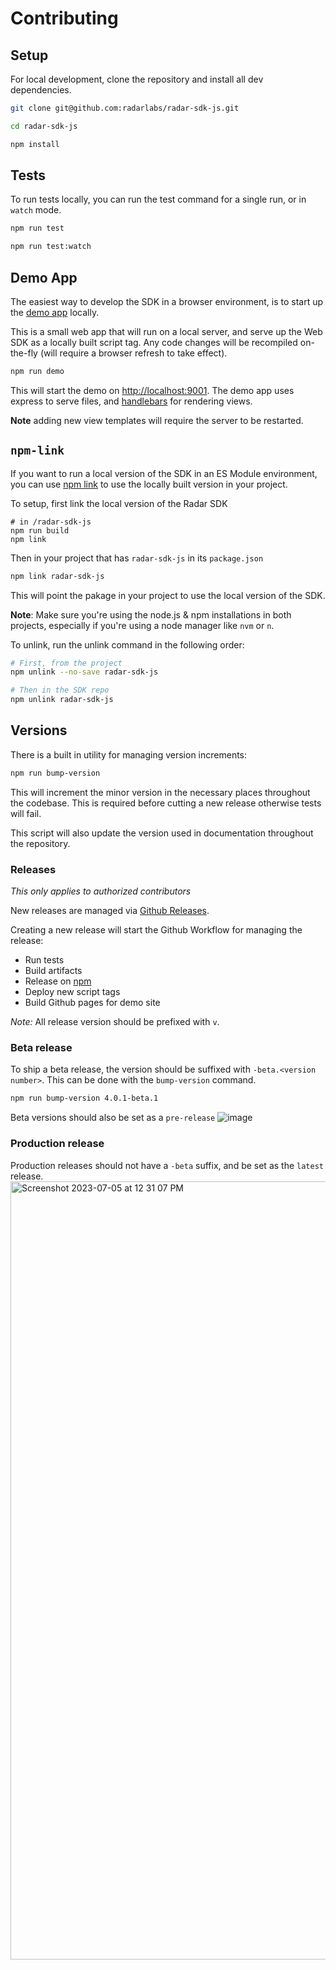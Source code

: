 # Contributing

## Setup
For local development, clone the repository and install all dev dependencies.

```bash
git clone git@github.com:radarlabs/radar-sdk-js.git

cd radar-sdk-js

npm install
```

## Tests
To run tests locally, you can run the test command for a single run, or in `watch` mode.
```bash
npm run test

npm run test:watch
```

## Demo App
The easiest way to develop the SDK in a browser environment, is to start up the [demo app](https://radarlabs.github.io/radar-sdk-js) locally.

This is a small web app that will run on a local server, and serve up the Web SDK as a locally built script tag. Any code changes will be recompiled on-the-fly (will require a browser refresh to take effect).

```bash
npm run demo
```

This will start the demo on [http://localhost:9001](http://localhost:9001). The demo app uses express to serve files, and [handlebars](https://handlebarsjs.com/) for rendering views.

**Note** adding new view templates will require the server to be restarted.

## `npm-link`
If you want to run a local version of the SDK in an ES Module environment, you can use [npm link](https://docs.npmjs.com/cli/v8/commands/npm-link) to use the locally built version in your project.

To setup, first link the local version of the Radar SDK
```
# in /radar-sdk-js
npm run build
npm link
```

Then in your project that has `radar-sdk-js` in its `package.json`
```bash
npm link radar-sdk-js
```
This will point the pakage in your project to use the local version of the SDK.

**Note**: Make sure you're using the node.js & npm installations in both projects, especially if you're using a node manager like `nvm` or `n`.

To unlink, run the unlink command in the following order:
```bash
# First, from the project
npm unlink --no-save radar-sdk-js

# Then in the SDK repo
npm unlink radar-sdk-js
```

## Versions
There is a built in utility for managing version increments:
```bash
npm run bump-version
```
This will increment the minor version in the necessary places throughout the codebase. This is required before cutting a new release otherwise tests will fail.

This script will also update the version used in documentation throughout the repository.

### Releases
_This only applies to authorized contributors_

New releases are managed via [Github Releases](https://github.com/radarlabs/radar-sdk-js/releases). 

Creating a new release will start the Github Workflow for managing the release:
* Run tests
* Build artifacts
* Release on [npm](https://www.npmjs.com/package/radar-sdk-js)
* Deploy new script tags
* Build Github pages for demo site

*Note:* All release version should be prefixed with `v`.

### Beta release
To ship a beta release, the version should be suffixed with `-beta.<version number>`. This can be done with the `bump-version` command.
```bash
npm run bump-version 4.0.1-beta.1
```

Beta versions should also be set as a `pre-release`
![image](https://github.com/radarlabs/radar-sdk-js/assets/814934/3503871c-02f9-47bd-9b62-01cfccf34e42)






### Production release
Production releases should not have a `-beta` suffix, and be set as the `latest` release.
<img width="1245" alt="Screenshot 2023-07-05 at 12 31 07 PM" src="https://github.com/radarlabs/radar-sdk-js/assets/814934/de2b5f80-84e1-497b-b8f5-c74c92254f8d">

